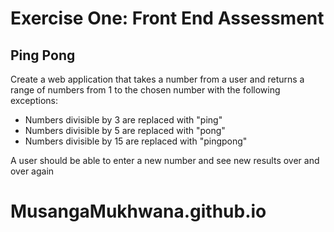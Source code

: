 # Exercise One: Front End Assessment

## Ping Pong

Create a web application that takes a number from a user and returns a range of numbers from 1 to the chosen number with the following exceptions:

- Numbers divisible by 3 are replaced with "ping"
- Numbers divisible by 5 are replaced with "pong"
- Numbers divisible by 15 are replaced with "pingpong"

A user should be able to enter a new number and see new results over and over again
# MusangaMukhwana.github.io
